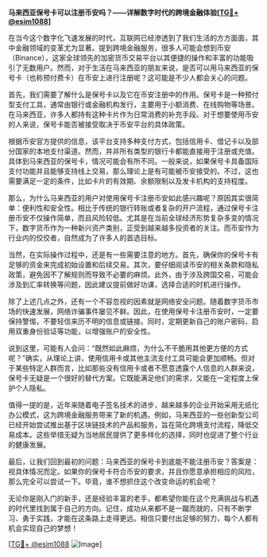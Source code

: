 **马来西亚保号卡可以注册币安吗？——详解数字时代的跨境金融体验[[TG💪+ @esim1088](https://t.me/s/esim1088)]**

在当今这个数字化飞速发展的时代，互联网已经渗透到了我们生活的方方面面，其中金融领域的变革尤为显著。提到跨境金融服务，很多人可能会想到币安（Binance），这家全球领先的加密货币交易平台以其便捷的操作和丰富的功能吸引了无数用户。然而，对于生活在马来西亚的朋友来说，是否可以用马来西亚的保号卡（也称预付费卡）在币安上进行注册呢？这可能是不少人都会关心的问题。

首先，我们需要了解什么是保号卡以及它在币安注册中的作用。保号卡是一种预付型支付工具，通常由银行或金融机构发行，主要用于小额消费、在线购物等场景。在马来西亚，许多人都持有这种卡片作为日常消费的补充手段。对于想要使用币安的人来说，保号卡能否被接受取决于币安平台的具体政策。

根据币安官方提供的信息，该平台支持多种支付方式，包括信用卡、借记卡以及部分国家的本地支付渠道。然而，并非所有类型的银行卡都能直接用于注册或充值。具体到马来西亚的保号卡，情况可能会有所不同。一般来说，如果保号卡具备国际支付功能并且能够支持线上交易，那么理论上是有可能被币安接受的。不过，这也需要满足一定的条件，比如卡片的有效期、余额限制以及发卡机构的支持程度。

那么，为什么马来西亚的用户对使用保号卡注册币安如此感兴趣呢？原因其实很简单：便利性和安全性。相比于传统的银行转账或者复杂的开户流程，通过保号卡注册币安不仅操作简单，而且风险较低。尤其是在当前全球经济形势复杂多变的情况下，数字货币作为一种新兴资产类别，正受到越来越多投资者的关注。而币安作为行业内的佼佼者，自然成为了许多人的首选目标。

当然，在实际操作过程中，还是有一些需要注意的地方。首先，确保你的保号卡有足够的资金来完成初始设置和后续交易。其次，要仔细阅读币安的相关条款和隐私政策，避免因不了解规则而导致不必要的麻烦。此外，由于涉及跨国交易，可能会涉及到汇率转换等问题，因此建议提前做好功课，选择合适的时机进行操作。

除了上述几点之外，还有一个不容忽视的因素就是网络安全问题。随着数字货币市场的快速发展，网络诈骗事件屡见不鲜。因此，在使用保号卡注册币安时，一定要保持警惕，不要轻信来历不明的信息或链接。同时，定期更新自己的账户密码，启用双重身份验证等功能，以增强账户的安全性。

说到这里，可能有人会问：“既然如此麻烦，为什么不干脆用其他更方便的方式呢？”确实，从理论上讲，使用信用卡或其他主流支付工具可能会更加顺畅。但对于某些特定人群而言，比如那些没有信用卡或者不愿意透露个人信息的人群来说，保号卡无疑是一个很好的替代方案。它既能满足他们的需求，又能在一定程度上保护个人隐私。

值得一提的是，近年来随着电子签名技术的进步，越来越多的企业开始采用无纸化办公模式，这为跨境金融服务带来了新的机遇。例如，马来西亚的一些创新型公司已经开始尝试推出基于区块链技术的产品和服务，旨在简化跨境支付流程，降低交易成本。这些举措无疑为当地居民提供了更多样化的选择，同时也促进了整个行业的健康发展。

最后，让我们回到最初的问题：马来西亚的保号卡到底能不能注册币安？答案是：视具体情况而定。如果你的保号卡符合币安的要求，并且你愿意承担相应的风险，那么完全可以尝试一下。毕竟，谁不想抓住这个改变命运的机会呢？

无论你是刚入门的新手，还是经验丰富的老手，都希望你能在这个充满挑战与机遇的时代里找到属于自己的方向。记住，成功从来都不是一蹴而就的，只有不断学习、勇于实践，才能在这条路上走得更远。相信只要付出足够的努力，每个人都有机会实现自己的梦想！

[[TG💪+ @esim1088](https://t.me/s/esim1088) ![Image](https://i.postimg.cc/4NQfJmqS/Snipaste-2025-05-13-00-14-12.png)]